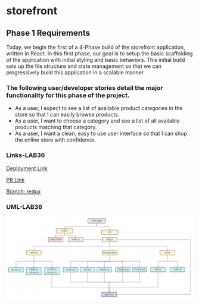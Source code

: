 # storefront

## Phase 1 Requirements

Today, we begin the first of a 4-Phase build of the storefront application, written in React. In this first phase, our goal is to setup the basic scaffolding of the application with initial styling and basic behaviors. This initial build sets up the file structure and state management so that we can progressively build this application in a scalable manner

### The following user/developer stories detail the major functionality for this phase of the project.

- As a user, I expect to see a list of available product categories in the store so that I can easily browse products.
- As a user, I want to choose a category and see a list of all available products matching that category.
- As a user, I want a clean, easy to use user interface so that I can shop the online store with confidence.

### Links-LAB36

[Deployment Link](https://sanaishaqat.github.io/storefront)

[PR Link](https://github.com/SanaIshaqat/storefront/pull/1)

[Branch: redux](https://github.com/SanaIshaqat/storefront/tree/redux)

### UML-LAB36
![](401-UML36.jpg)
